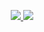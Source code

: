 <p align="center">
  <a href="https://github.com/adithyan-ak/WAVE">
    <img src="https://camo.githubusercontent.com/be1871da66e8ee991bf358c82e759145bed52d10/68747470733a2f2f696d672e736869656c64732e696f2f6769746875622f72656c656173652f73306d6433762f5265636f6e446f672e737667" data-canonical-src="https://img.shields.io/github/release/s0md3v/ReconDog.svg" style="max-width:100%;">
  </a>
  <a href="https://travis-ci.com/adithyan-ak/wave" rel="nofollow">
    <img src="https://camo.githubusercontent.com/f011c9d6fdf11512f7d6b1ffde12219e8a376186/68747470733a2f2f696d672e736869656c64732e696f2f7472617669732f636f6d2f73306d6433762f5265636f6e446f672e737667" data-canonical-src="https://img.shields.io/travis/com/s0md3v/ReconDog.svg" style="max-width:100%;">
  </a>
